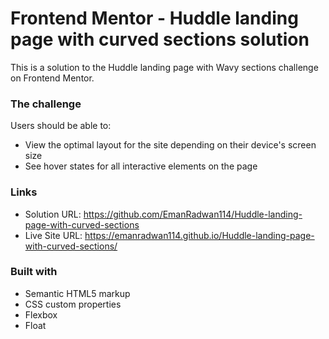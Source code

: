 # Frontend Mentor - Huddle landing page with curved sections solution

This is a solution to the Huddle landing page with Wavy sections challenge on Frontend Mentor.

### The challenge

Users should be able to:

- View the optimal layout for the site depending on their device's screen size
- See hover states for all interactive elements on the page

### Links

- Solution URL: https://github.com/EmanRadwan114/Huddle-landing-page-with-curved-sections
- Live Site URL: https://emanradwan114.github.io/Huddle-landing-page-with-curved-sections/

### Built with

- Semantic HTML5 markup
- CSS custom properties
- Flexbox
- Float
